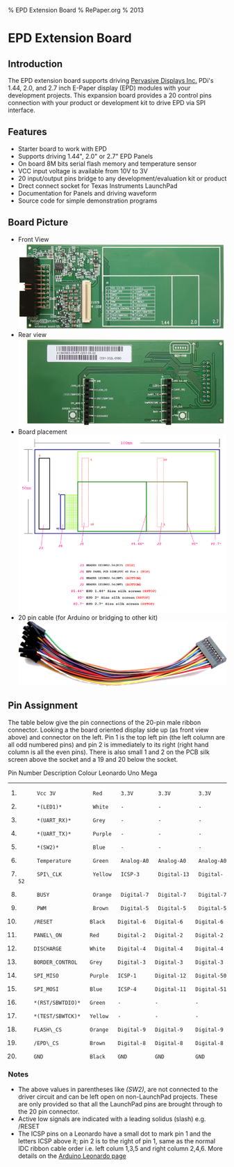% EPD Extension Board
% RePaper.org
% 2013

# EPD Extension Board

## Introduction

The EPD extension board supports driving
[Pervasive Displays Inc.](http://www.pervasivedisplays.com/products/panels)
PDi's 1.44, 2.0, and 2.7 inch E-Paper display (EPD) modules with your
development projects. This expansion board provides a 20 control pins
connection with your product or development kit to drive EPD via SPI
interface.


## Features

* Starter board to work with EPD
* Supports driving 1.44", 2.0" or 2.7" EPD Panels
* On board 8M bits serial flash memory and temperature sensor
* VCC input voltage is available from 10V to 3V
* 20 input/output pins bridge to any development/evaluation kit or product
* Drect connect socket for Texas Instruments LaunchPad
* Documentation for Panels and driving waveform
* Source code for simple demonstration programs


## Board Picture

* Front View ![Front view](images/extension_board/front.jpg)
* Rear view  ![Rear view](images/extension_board/back.jpg)
* Board placement ![Board placement](images/extension_board/placement.png)
* 20 pin cable (for Arduino or bridging to other kit) ![Cable](images/extension_board/cable.jpg)


## Pin Assignment

The table below give the pin connections of the 20-pin male ribbon
connector.  Looking a the board oriented display side up (as front
view above) and connector on the left.  Pin 1 is the top left pin (the
left column are all odd numbered pins) and pin 2 is immediately to its
right (right hand column is all the even pins).  There is also small 1
and 2 on the PCB silk screen above the socket and a 19 and 20 below
the socket.

Pin Number   Description       Colour   Leonardo    Uno          Mega
----------   ---------------   ------   ---------   ----------   ---------
1.           Vcc 3V            Red      3.3V        3.3V         3.3V
2.           *(LED1)*          White    -           -            -
3.           *(UART_RX)*       Grey     -           -            -
4.           *(UART_TX)*       Purple   -           -            -
5.           *(SW2)*           Blue     -           -            -
6.           Temperature       Green    Analog-A0   Analog-A0    Analog-A0
7.           SPI\_CLK          Yellow   ICSP-3      Digital-13   Digital-52
8.           BUSY              Orange   Digital-7   Digital-7    Digital-7
9.           PWM               Brown    Digital-5   Digital-5    Digital-5
10.          /RESET            Black    Digital-6   Digital-6    Digital-6
11.          PANEL\_ON         Red      Digital-2   Digital-2    Digital-2
12.          DISCHARGE         White    Digital-4   Digital-4    Digital-4
13.          BORDER_CONTROL    Grey     Digital-3   Digital-3    Digital-3
14.          SPI_MISO          Purple   ICSP-1      Digital-12   Digital-50
15.          SPI_MOSI          Blue     ICSP-4      Digital-11   Digital-51
16.          *(RST/SBWTDIO)*   Green    -           -            -
17.          *(TEST/SBWTCK)*   Yellow   -           -            -
18.          FLASH\_CS         Orange   Digital-9   Digital-9    Digital-9
19.          /EPD\_CS          Brown    Digital-8   Digital-8    Digital-8
20.          GND               Black    GND         GND          GND

### Notes

* The above values in parentheses like *(SW2)*, are not connected
  to the driver circuit and can be left open on non-LaunchPad
  projects.  These are only provided so that all the LaunchPad pins
  are brought through to the 20 pin connector.
* Active low signals are indicated with a leading solidus (slash) e.g. /RESET
* The ICSP pins on a Leonardo have a small dot to mark pin 1 and the letters ICSP
  above it; pin 2 is to the right of pin 1, same as the normal IDC ribbon cable order
  i.e. left colum 1,3,5 and right column 2,4,6.  More details on the
  [Arduino Leonardo page](http://arduino.cc/en/Main/arduinoBoardLeonardo)


